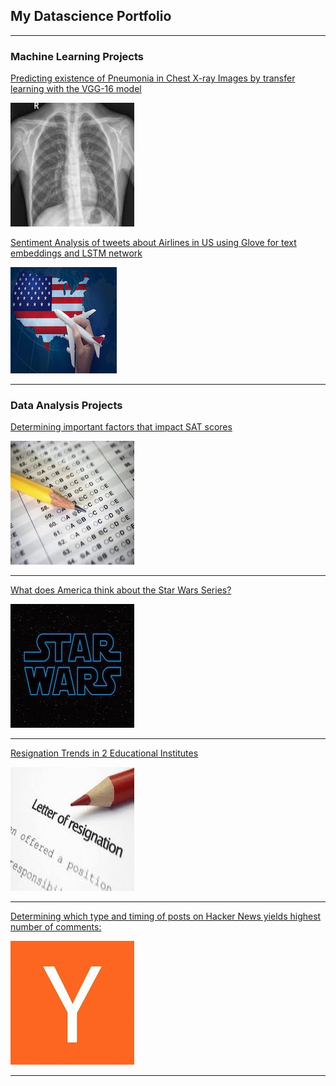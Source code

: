 ## My Datascience Portfolio

---
### Machine Learning Projects 
[Predicting existence of Pneumonia in Chest X-ray Images by transfer learning with the VGG-16 model](https://github.com/sheikanees/ChestXray/blob/master/Untitled.ipynb)  

<img src="images/xray.jpeg?raw=true"/>

[Sentiment Analysis of tweets about Airlines in US using Glove for text embeddings and LSTM network](https://github.com/sheikanees/SentimentClassificationAirlineTweets/blob/master/Untitled.ipynb)  

<img src="images/airliens.jpg?raw=true"/>

---
### Data Analysis Projects 

[Determining important factors that impact SAT scores](https://github.com/sheikanees/SATscores_demographics_correlations/blob/master/Correlations%20between%20SAT%20scores%20and%20Demographics/correlationsSAT.ipynb)

<img src="images/SAT scores.jpg?raw=true"/>

---
[What does America think about the Star Wars Series?](https://github.com/sheikanees/americans_Star_Wars/blob/master/Basics.ipynb)

<img src="images/starwars.jpg?raw=true"/>

---
[Resignation Trends in 2 Educational Institutes](https://github.com/sheikanees/resignation_trends_education/blob/master/Basics.ipynb)

<img src="images/resignation.jpg?raw=true"/>

---
[Determining which type and timing of posts on Hacker News yields highest number of comments:](https://github.com/sheikanees/hacker_news_post/blob/master/HackerNews.ipynb)

<img src="images/hackernews.jpg?raw=true"/>
 
---
